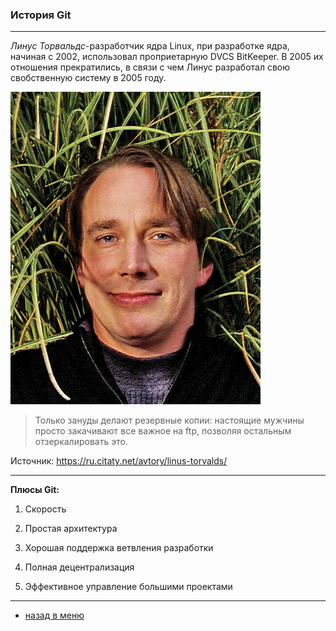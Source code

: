 ### История Git

---

*Линус Торвальдс*-разработчик ядра Linux, при разработке ядра, начиная с 2002, использовал проприетарную DVCS BitKeeper.
В 2005 их отношения прекратились, в связи с чем Линус разработал свою свобственную систему в 2005 году.

![Линс Торальдс](./linus-torvalds.jpg)

> Только зануды делают резервные копии: настоящие мужчины просто закачивают все важное на ftp, позволяя остальным отзеркалировать это.

Источник: https://ru.citaty.net/avtory/linus-torvalds/

---

**Плюсы Git:**

1. Скорость

2. Простая архитектура

3. Хорошая поддержка ветвления разработки

4. Полная децентрализация

5. Эффективное управление большими проектами

---

* [назад в меню](./readme.md "назад в меню")